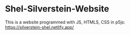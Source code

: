 # Shel-Silverstein-Website
This is a website programmed with JS, HTMLS, CSS in p5js:
https://silverstein-shel.netlify.app/
